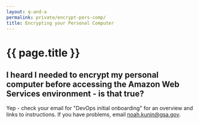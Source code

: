 ```yaml
---
layout: q-and-a
permalink: private/encrypt-pers-comp/
title: Encrypting your Personal Computer
---
```

# {{ page.title }}

## I heard I needed to encrypt my personal computer before accessing the Amazon Web Services environment - is that true?

Yep - check your email for "DevOps initial onboarding" for an overview and links to instructions. If you have problems, email [noah.kunin@gsa.gov](mailto:noah.kunin@gsa.gov).
